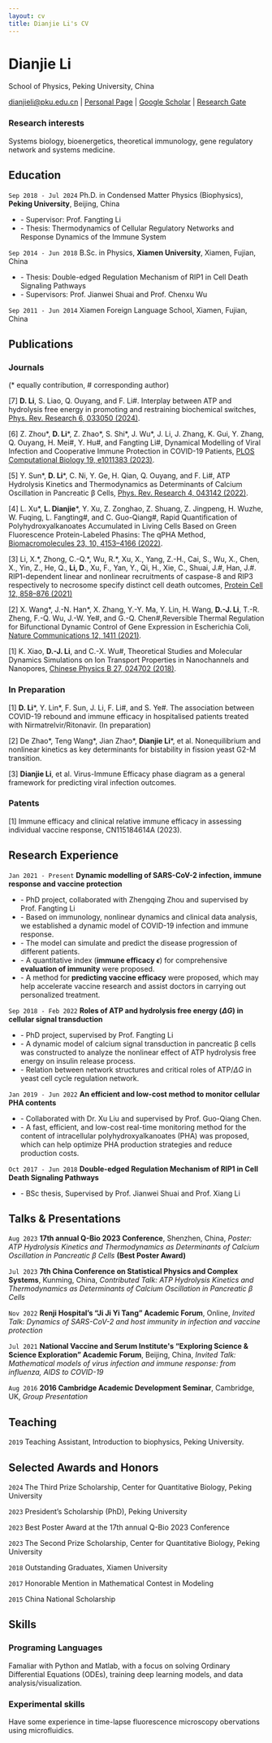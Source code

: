 ```yaml
---
layout: cv
title: Dianjie Li's CV
---
```

# Dianjie Li

School of Physics, Peking University, China

<div id="webaddress">
<a href="dianjieli@pku.edu.cn">dianjieli@pku.edu.cn</a>
| <a href="https://eggyouknow.github.io/">Personal Page</a>
| <a href="https://scholar.google.com/citations?user=buYSOXEAAAAJ&hl=en">Google Scholar</a>
| <a href="https://www.researchgate.net/profile/Dianjie-Li-2">Research Gate</a>
</div>


### Research interests

Systems biology, bioenergetics, theoretical immunology, gene regulatory network and systems medicine.


## Education

`Sep 2018 - Jul 2024` Ph.D. in Condensed Matter Physics (Biophysics),  __Peking University__, Beijing, China 
+ \- Supervisor: Prof. Fangting Li
+ \- Thesis: Thermodynamics of Cellular Regulatory Networks and Response Dynamics of the Immune System 

`Sep 2014 - Jun 2018` B.Sc. in Physics,  __Xiamen University__, Xiamen, Fujian, China
+ \- Thesis: Double-edged Regulation Mechanism of RIP1 in Cell Death Signaling Pathways
+ \- Supervisors: Prof. Jianwei Shuai and Prof. Chenxu Wu

`Sep 2011 - Jun 2014` Xiamen Foreign Language School, Xiamen, Fujian, China


## Publications


### Journals
(\* equally contribution, \# corresponding author)

[7] __D. Li__, S. Liao, Q. Ouyang, and F. Li\#. Interplay between ATP and hydrolysis free energy in promoting and restraining biochemical switches, [Phys. Rev. Research 6, 033050 (2024)](https://journals.aps.org/prresearch/abstract/10.1103/PhysRevResearch.6.033050).

[6] Z. Zhou\*, __D. Li__\*, Z. Zhao\*, S. Shi\*, J. Wu\*, J. Li, J. Zhang, K. Gui, Y. Zhang, Q. Ouyang, H. Mei\#, Y. Hu\#, and Fangting Li\#, Dynamical Modelling of Viral Infection and Cooperative Immune Protection in COVID-19 Patients, [PLOS Computational Biology 19, e1011383 (2023)](https://journals.plos.org/ploscompbiol/article?id=10.1371/journal.pcbi.1011383).

[5] Y. Sun\*, __D. Li__\*, C. Ni, Y. Ge, H. Qian, Q. Ouyang, and F. Li\#, ATP Hydrolysis Kinetics and Thermodynamics as Determinants of Calcium Oscillation in Pancreatic β Cells, [Phys. Rev. Research 4, 043142 (2022)](https://journals.aps.org/prresearch/abstract/10.1103/PhysRevResearch.4.043142).

[4] L. Xu\*, __L. Dianjie__\*, Y. Xu, Z. Zonghao, Z. Shuang, Z. Jingpeng, H. Wuzhe, W. Fuqing, L. Fangting\#, and C. Guo-Qiang\#, Rapid Quantification of Polyhydroxyalkanoates Accumulated in Living Cells Based on Green Fluorescence Protein-Labeled Phasins: The qPHA Method, [Biomacromolecules 23, 10, 4153–4166 (2022)](https://pubs.acs.org/doi/abs/10.1021/acs.biomac.2c00624).

[3] Li, X.\*, Zhong, C.-Q.\*, Wu, R.\*, Xu, X., Yang, Z.-H., Cai, S., Wu, X., Chen, X., Yin, Z., He, Q., __Li, D__., Xu, F., Yan, Y., Qi, H., Xie, C., Shuai, J.\#, Han, J.\#. RIP1-dependent linear and nonlinear recruitments of caspase-8 and RIP3 respectively to necrosome specify distinct cell death outcomes, [Protein Cell 12, 858–876 (2021)](http.s://doi.org/10.1007/s13238-020-00810-x)

[2] X. Wang\*, J.-N. Han\*, X. Zhang, Y.-Y. Ma, Y. Lin, H. Wang, __D.-J. Li__, T.-R. Zheng, F.-Q. Wu, J.-W. Ye\#, and G.-Q. Chen\#,Reversible Thermal Regulation for Bifunctional Dynamic Control of Gene Expression in Escherichia Coli, [Nature Communications 12, 1411 (2021)](https://www.nature.com/articles/s41467-021-21654-x).

[1] K. Xiao, __D.-J. Li__, and C.-X. Wu\#, Theoretical Studies and Molecular Dynamics Simulations on Ion Transport Properties in Nanochannels and Nanopores, [Chinese Physics B 27, 024702 (2018)](https://iopscience.iop.org/article/10.1088/1674-1056/27/2/024702/meta).

### In Preparation
[1] __D. Li__\*, Y. Lin\*, F. Sun, J. Li, F. Li\#, and S. Ye\#. The association between COVID-19 rebound and immune efficacy in hospitalised patients treated with Nirmatrelvir/Ritonavir. (In preparation)

[2] De Zhao\*, Teng Wang\*, Jian Zhao\*, __Dianjie Li__\*, et al. Nonequilibrium and nonlinear kinetics as key determinants for bistability in fission yeast G2-M transition.

[3] __Dianjie Li__, et al. Virus-Immune Efficacy phase diagram as a general framework for predicting viral infection outcomes.

### Patents

[1] Immune efficacy and clinical relative immune efficacy in assessing individual vaccine response, CN115184614A (2023).

## Research Experience
`Jan 2021 - Present` **Dynamic modelling of SARS-CoV-2 infection, immune response and vaccine protection**
+ \- PhD project, collaborated with Zhengqing Zhou and supervised by Prof. Fangting Li
+ \- Based on immunology, nonlinear dynamics and  clinical data analysis, we established a dynamic model of COVID-19 infection and immune response.
+ \- The model can simulate and predict the disease progression of different patients.
+ \- A quantitative index (__immune efficacy $\epsilon$__) for comprehensive __evaluation of immunity__ were proposed.
+ \- A method for __predicting vaccine efficacy__ were proposed, which may help accelerate vaccine research and assist doctors in carrying out personalized treatment.

`Sep 2018 - Feb 2022` **Roles of ATP and hydrolysis free energy ($\Delta G$) in cellular signal transduction**
+ \- PhD project, supervised by Prof. Fangting Li
+ \- A dynamic model of calcium signal transduction in pancreatic β cells was constructed to analyze the nonlinear effect of ATP hydrolysis free energy on insulin release process.
+ \- Relation between network structures and critical roles of ATP/$\Delta G$ in yeast cell cycle regulation network.

`Jan 2019 - Jun 2022` **An efficient and low-cost method to monitor cellular PHA contents**
+ \- Collaborated with Dr. Xu Liu and supervised by Prof. Guo-Qiang Chen.
+ \- A fast, efficient, and low-cost real-time monitoring method for the content of intracellular polyhydroxyalkanoates (PHA) was proposed, which can help optimize PHA production strategies and reduce production costs.

`Oct 2017 - Jun 2018` **Double-edged Regulation Mechanism of RIP1 in Cell Death Signaling Pathways**
+ \- BSc thesis, Supervised by Prof. Jianwei Shuai and Prof. Xiang Li

## Talks & Presentations
`Aug 2023` __17th annual Q-Bio 2023 Conference__, Shenzhen, China, *Poster: ATP Hydrolysis Kinetics and Thermodynamics as Determinants of Calcium Oscillation in Pancreatic β Cells* __(Best Poster Award)__

`Jul 2023` __7th China Conference on Statistical Physics and Complex Systems__, Kunming, China, *Contributed Talk: ATP Hydrolysis Kinetics and Thermodynamics as Determinants of Calcium Oscillation in Pancreatic β Cells* 

`Nov 2022` __Renji Hospital’s “Ji Ji Yi Tang” Academic Forum__, Online, *Invited Talk: Dynamics of SARS-CoV-2 and host immunity in infection and vaccine protection* 

`Jul 2021` __National Vaccine and Serum Institute's “Exploring Science & Science Exploration” Academic Forum__, Beijing, China, *Invited Talk: Mathematical models of virus infection and immune response: from influenza, AIDS to COVID-19*

`Aug 2016` __2016 Cambridge Academic Development Seminar__, Cambridge, UK, *Group Presentation*

## Teaching
`2019` Teaching Assistant, Introduction to biophysics, Peking University.


## Selected Awards and Honors

`2024` The Third Prize Scholarship, Center for Quantitative Biology, Peking University

`2023` President’s Scholarship (PhD), Peking University

`2023` Best Poster Award at the 17th annual Q-Bio 2023 Conference

`2023` The Second Prize Scholarship, Center for Quantitative Biology, Peking University

`2018` Outstanding Graduates, Xiamen University

`2017` Honorable Mention in Mathematical Contest in Modeling

`2015` China National Scholarship

## Skills

### Programing Languages 
Famaliar with Python and Matlab, with a focus on solving Ordinary Differential Equations (ODEs), training deep learning models, and data analysis/visualization.

### Experimental skills
Have some experience in time-lapse fluorescence microscopy obervations using microfluidics.




